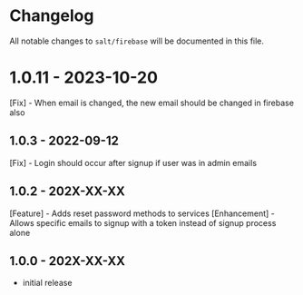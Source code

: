 # Changelog

All notable changes to `salt/firebase` will be documented in this file.

# 1.0.11 - 2023-10-20
[Fix] - When email is changed, the new email should be changed in firebase also


## 1.0.3 - 2022-09-12
[Fix] - Login should occur after signup if user was in admin emails

## 1.0.2 - 202X-XX-XX
[Feature] - Adds reset password methods to services
[Enhancement] - Allows specific emails to signup with a token instead of signup process alone

## 1.0.0 - 202X-XX-XX

- initial release
